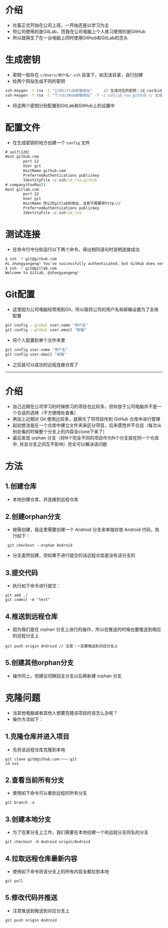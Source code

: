 # 介绍
- 社畜正式开始在公司上班，一开始还是以学习为主
- 但公司使用的是GitLab，而我在公司电脑上个人练习使用的是GitHub
- 所以就萌生了在一台电脑上同时使用GitHub和GitLab的念头
# 生成密钥
- 密钥一般存在 `c/Users/用户名/.ssh` 目录下，如无该目录，自行创建
- 给两个网站生成不同的密钥
```cmd
ssh-keygen -t rsa -C "公司Gitlab邮箱地址"		// 生成对应的密钥：id_ras与id_ras.pub
ssh-keygen -t rsa -C "个人GitHub邮箱地址” -f ~/.ssh/id_rsa_github	// 生成对应的密钥：id_rsa_github与id_rsa_github.pub
```

- 将这两个密钥分别配置到GitLab和GitHub上的设置中
# 配置文件
- 在生成密钥的地方创建一个 `config` 文件
```cmd
# self(126）
Host github.com
        port 22
        User git
        HostName github.com
        PreferredAuthentications publickey
        IdentityFile ~/.ssh/id_rsa_github
# company(FoxMail)
Host gitlab.com
        port 22
        User git
        HostName 你公司gitlab的地址，注意不需要带http://
        PreferredAuthentications publickey
        IdentityFile ~/.ssh/id_rsa
```

# 测试连接
- 在命令行中分别运行以下两个命令，得出相同语句时说明连接成功
```cmd
$ ssh -T git@github.com
Hi zhangyangeng! You've successfully authenticated, but GitHub does not provide shell access.
$ ssh -T git@gitlab.com
Welcome to GitLab, @zhangyangeng!
```

# Git配置
- 这里因为公司电脑经常用到Git，所以我将公司的用户名和邮箱设置为了全局配置
```cmd
git config --global user.name "用户名"
git config --global user.email "邮箱"
```

- 将个人配置到单个文件夹里
```cmd
git config user.name "用户名"
git config user.email "邮箱"
```

- 之后就可以成功的远程连接仓库了

----------------------

# 介绍
- 自己近期在公司学习的时候练习的项目也比较多，但存放于公司电脑并不是一个合适的选择（不方便随处查看）
- 再加上近期对 Git 使用比较多，就萌生了将项目传到 GitHub 仓库中进行管理
- 起初想法是在一个仓库中建立文件夹来区分项目，后来感觉并不合适（每次从别处看的时候整个分支上的内容全clone下来了）
- 最后发现 orphan 分支（将N个完全不同的项目作为N个分支放在同一个仓库中, 并且分支之间互不影响）完全可以解决该问题

# 方法
## 1.创建仓库
- 本地创建仓库，并连接到远程仓库
## 2.创建orphan分支
- 按需创建，我这里需要创建一个 Android 分支来单独存放 Android 代码，执行如下：
```
 git checkout --orphan Android
```
- 分支虽然创建，但如果不进行提交的话远程仓库是没有该分支的
## 3.提交代码
- 执行如下命令进行提交：
```
git add ./
git commit -m "test"
```

## 4.推送到远程仓库
- 因为我们是在 orphan 分支上进行的操作，所以在推送的时候也要推送到相应的远程分支上
```
git push origin Android	// 注意：一定要推送到对应分支上
```

## 5.创建其他orphan分支
- 操作同上，但建议切换回主分支以后再新建 orphan 分支

# 克隆问题
- 当其他电脑或者其他人想要克隆该项目时该怎么办呢？
- 操作方法如下：
## 1.克隆仓库并进入项目
- 先将该远程仓库克隆到本地
```
git clone git@github.com:~~~.git
cd xxx
```

## 2.查看当前所有分支
- 使用如下命令可以看到远程的所有分支
```
git branch -a
```

## 3.创建本地分支
- 为了在某分支上工作，我们需要在本地创建一个和远程分支同名的分支
```
git checkout -b Android origin/Android
```

## 4.拉取远程仓库最新内容

- 使用如下命令将该分支上的所有内容全都拉到本地
```
git pull
```

## 5.修改代码并推送
- 注意推送到推送到对应分支上
```
git push origin Android
```